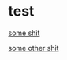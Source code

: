 <h1>test</h1>

[some shit](./images/some_shit.png)



[some other shit](./images/some_other_shit.png)
